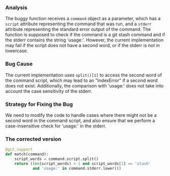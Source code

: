 ### Analysis
The buggy function receives a `command` object as a parameter, which has a `script` attribute representing the command that was run, and a `stderr` attribute representing the standard error output of the command. The function is supposed to check if the command is a git stash command and if the stderr contains the string 'usage:'. However, the current implementation may fail if the script does not have a second word, or if the stderr is not in lowercase.

### Bug Cause
The current implementation uses `split()[1]` to access the second word of the command script, which may lead to an "IndexError" if a second word does not exist. Additionally, the comparison with 'usage:' does not take into account the case sensitivity of the stderr.

### Strategy for Fixing the Bug
We need to modify the code to handle cases where there might not be a second word in the command script, and also ensure that we perform a case-insensitive check for 'usage:' in the stderr.

### The corrected version

```python
@git_support
def match(command):
    script_words = command.script.split()
    return (len(script_words) > 1 and script_words[1] == 'stash'
            and 'usage:' in command.stderr.lower())
```